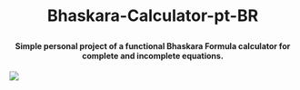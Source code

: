 # <p align="center"> Bhaskara-Calculator-pt-BR </p>
#### <p align="center">Simple personal project of a functional Bhaskara Formula calculator for complete and incomplete equations.</p>
<img src="https://user-images.githubusercontent.com/78851164/125981170-38e424c7-7b62-4db8-a623-b8b61588abc8.png" />
